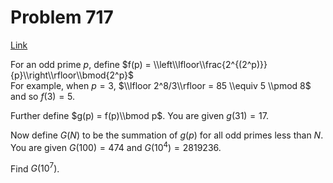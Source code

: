 # Problem 717

[Link](https://projecteuler.net/problem=717)

For an odd prime $p$, define $f(p) = \\left\\lfloor\\frac{2^{(2^p)}}{p}\\right\\rfloor\\bmod{2^p}$  
For example, when $p=3$, $\\lfloor 2^8/3\\rfloor = 85 \\equiv 5 \\pmod 8$ and so $f(3) = 5$.

Further define $g(p) = f(p)\\bmod p$. You are given $g(31) = 17$.

Now define $G(N)$ to be the summation of $g(p)$ for all odd primes less than $N$.  
You are given $G(100) = 474$ and $G(10^4) = 2819236$.

Find $G(10^7)$.
